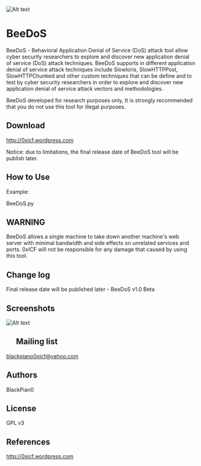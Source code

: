 ![Alt text](http://0xicf.files.wordpress.com/2014/06/banner.jpg "BeeDoS - Behavioral Application Denial of Service (DoS) attack tool ")


BeeDoS
============
BeeDoS - Behavioral Application Denial of Service (DoS) attack tool allow cyber security researchers to explore and discover new application denial of service (DoS) attack techniques.
BeeDoS supports in different application denial of service attack techniques include Slowloris, SlowHTTPPost, SlowHTTPChunked and other custom techniques that can be define and to test by cyber security researchers in order to explore and discover new application denial of service attack vectors and methodologies.

BeeDoS developed for research purposes only, It is strongly recommended that you do not use this tool for illegal purposes. 



Download
-
http://0xicf.wordpress.com

Notice: due to limitations, the final release date of BeeDoS tool will be publish later.

How to Use
-

Example:

BeeDoS.py


WARNING
-
BeeDoS allows a single machine to take down another machine's web server with minimal bandwidth and side effects on unrelated services and ports.
0xICF will not be responsible for any damage that caused by using this tool.



Change log
-
Final release date will be published later - BeeDoS v1.0 Beta


Screenshots
- 

![Alt text](http://0xicf.files.wordpress.com/2014/06/beedos.jpg?w=676 "BeeDoS - Behavioral Application Denial of Service (DoS) attack tool ")



 
Mailing list
-
blackpiano0xicf@yahoo.com

Authors
-

BlackPian0


License
-
GPL v3

References
-
http://0xicf.wordpress.com

